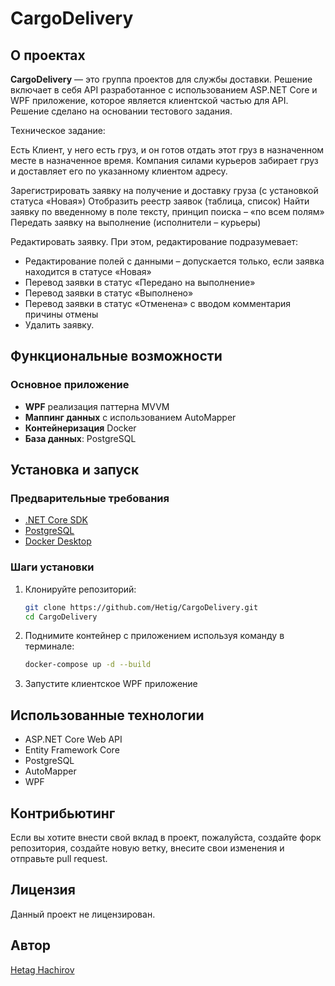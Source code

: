 # CargoDelivery

## О проектах

**CargoDelivery** — это группа проектов для службы доставки. Решение включает в себя API разработанное с использованием ASP.NET Core и WPF приложение, которое является клиентской частью для API. Решение сделано на основании тестового задания.

Техническое задание:

Есть Клиент, у него есть груз, и он готов отдать этот груз в назначенном месте в назначенное время.
Компания силами курьеров забирает груз и доставляет его по указанному клиентом адресу.

Зарегистрировать заявку на получение и доставку груза (с установкой статуса «Новая»)
Отобразить реестр заявок (таблица, список)
Найти заявку по введенному в поле тексту, принцип поиска – «по всем полям»
Передать заявку на выполнение (исполнители – курьеры)

Редактировать заявку. При этом, редактирование подразумевает:
- Редактирование полей с данными – допускается только, если заявка находится в статусе «Новая»
- Перевод заявки в статус «Передано на выполнение»
- Перевод заявки в статус «Выполнено»
- Перевод заявки в статус «Отменена» с вводом комментария причины отмены
- Удалить заявку.

## Функциональные возможности

### Основное приложение

- **WPF** реализация паттерна MVVM
- **Маппинг данных** с использованием AutoMapper
- **Контейнеризация** Docker
- **База данных**: PostgreSQL


## Установка и запуск

### Предварительные требования

- [.NET Core SDK](https://dotnet.microsoft.com/download)
- [PostgreSQL](https://www.postgresql.org/download/)
- [Docker Desktop](https://www.docker.com/products/docker-desktop/)

### Шаги установки

1. Клонируйте репозиторий:

    ```bash
    git clone https://github.com/Hetig/CargoDelivery.git
    cd CargoDelivery
    ```

2. Поднимите контейнер с приложением используя команду в терминале:

    ```bash
    docker-compose up -d --build
    ```

4. Запустите клиентское WPF приложение



## Использованные технологии

- ASP.NET Core Web API
- Entity Framework Core
- PostgreSQL
- AutoMapper
- WPF

## Контрибьютинг

Если вы хотите внести свой вклад в проект, пожалуйста, создайте форк репозитория, создайте новую ветку, внесите свои изменения и отправьте pull request.

## Лицензия

Данный проект не лицензирован.

## Автор

[Hetag Hachirov](https://github.com/Hetig)
